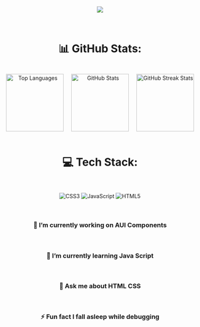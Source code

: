<div style="display: flex; flex-direction: column; justify-content: center; align-items: center; text-align: center; gap: 20px; min-height: 100vh;">

  [![](https://visitcount.itsvg.in/api?id=avi-codesmith&icon=0&color=0)](https://visitcount.itsvg.in)

  # 📊 GitHub Stats:
  <div style="display: flex; justify-content: center; align-items: center; flex-wrap: wrap; gap: 20px;">
    <img src="https://github-readme-stats.vercel.app/api/top-langs/?username=avi-codesmith&theme=dark&hide_border=false&include_all_commits=true&count_private=false&layout=compact" alt="Top Languages" style="height: 150px;" />
    <img src="https://github-readme-stats.vercel.app/api?username=avi-codesmith&theme=dark&hide_border=false&include_all_commits=true&count_private=false" alt="GitHub Stats" style="height: 150px;" />
    <img src="https://github-readme-streak-stats.herokuapp.com/?user=avi-codesmith&theme=dark&hide_border=false" alt="GitHub Streak Stats" style="height: 150px;" />
  </div>

  # 💻 Tech Stack:
  ![CSS3](https://img.shields.io/badge/css3-%231572B6.svg?style=for-the-badge&logo=css3&logoColor=white) 
  ![JavaScript](https://img.shields.io/badge/javascript-%23323330.svg?style=for-the-badge&logo=javascript&logoColor=%23F7DF1E) 
  ![HTML5](https://img.shields.io/badge/html5-%23E34F26.svg?style=for-the-badge&logo=html5&logoColor=white)

  ### 🔭 I’m currently working on AUI Components<br>
  ### 🌱 I’m currently learning Java Script<br>
  ### 💬 Ask me about HTML CSS<br>
  ### ⚡ Fun fact I fall asleep while debugging

</div>
